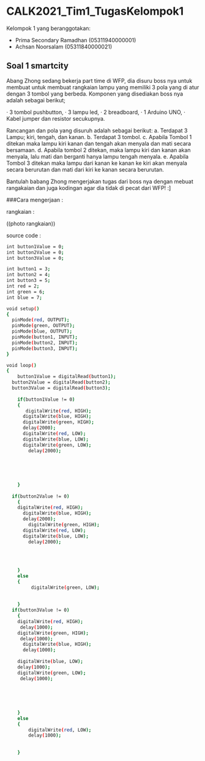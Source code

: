 # CALK2021_Tim1_TugasKelompok1

Kelompok 1 yang beranggotakan:

- Prima Secondary Ramadhan  (05311940000001)
- Achsan Noorsalam (05311840000021)

## Soal 1 smartcity

Abang Zhong sedang bekerja part time di WFP, dia disuru boss nya untuk membuat untuk
membuat rangkaian lampu yang memiliki 3 pola yang di atur dengan 3 tombol yang berbeda.
Komponen yang disediakan boss nya adalah sebagai berikut;

· 3 tombol pushbutton,
· 3 lampu led,
· 2 breadboard,
· 1 Arduino UNO,
· Kabel jumper dan resistor secukupnya.

Rancangan dan pola yang disuruh adalah sebagai berikut:
a. Terdapat 3 Lampu; kiri, tengah, dan kanan.
b. Terdapat 3 tombol.
c. Apabila Tombol 1 ditekan maka lampu kiri kanan dan tengah akan menyala
dan mati secara bersamaan.
d. Apabila tombol 2 ditekan, maka lampu kiri dan kanan akan menyala, lalu mati
dan berganti hanya lampu tengah menyala.
e. Apabila Tombol 3 ditekan maka lampu dari kanan ke kanan ke kiri akan
menyala secara berurutan dan mati dari kiri ke kanan secara berurutan.

Bantulah babang Zhong mengerjakan tugas dari boss nya dengan mebuat rangakaian dan juga
kodingan agar dia tidak di pecat dari WFP! :]


###Cara mengerjaan :

rangkaian : 

((photo rangkaian))

source code : 
```sh
int button1Value = 0;
int button2Value = 0;
int button3Value = 0;

int button1 = 3;
int button2 = 4;
int button3 = 5;
int red = 2;
int green = 6;
int blue = 7;

void setup()
{
  pinMode(red, OUTPUT);
  pinMode(green, OUTPUT);
  pinMode(blue, OUTPUT);
  pinMode(button1, INPUT);
  pinMode(button2, INPUT);
  pinMode(button3, INPUT);
}

void loop()
{
	button1Value = digitalRead(button1);
  button2Value = digitalRead(button2);
  button3Value = digitalRead(button3);
  
  	if(button1Value != 0)
    {
       digitalWrite(red, HIGH);
      digitalWrite(blue, HIGH);
      digitalWrite(green, HIGH);
      delay(2000);
      digitalWrite(red, LOW);
      digitalWrite(blue, LOW);
      digitalWrite(green, LOW);
      	delay(2000);
      
      
      
     
     
    }
  	
  if(button2Value != 0)
    {
    digitalWrite(red, HIGH);
      digitalWrite(blue, HIGH);
      delay(2000);
      	digitalWrite(green, HIGH);
      digitalWrite(red, LOW);
      digitalWrite(blue, LOW);
      	delay(2000);
      	
      	
      
      
    }
  	else
    {
     	 digitalWrite(green, LOW);
     
      
    }
  if(button3Value != 0)
    {
    digitalWrite(red, HIGH);
     delay(1000);
    digitalWrite(green, HIGH);
     delay(1000);
      digitalWrite(blue, HIGH);
      delay(1000);
      
    digitalWrite(blue, LOW);
    delay(1000);
    digitalWrite(green, LOW);
     delay(1000);
      
      	
      	
      
      
    }
  	else
    {
     	digitalWrite(red, LOW);
      	delay(1000);
     
      
    }
  ```
